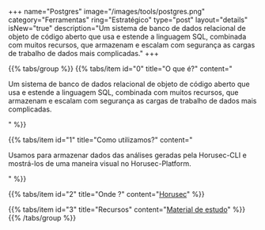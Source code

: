 +++
name="Postgres"
image="/images/tools/postgres.png"
category="Ferramentas"
ring="Estratégico"
type="post"
layout="details"
isNew="true"
description="Um sistema de banco de dados relacional de objeto de código aberto que usa e estende a linguagem SQL, combinada com muitos recursos, que armazenam e escalam com segurança as cargas de trabalho de dados mais complicadas."
+++

{{% tabs/group %}}
  {{% tabs/item id="0" title="O que é?" content="<p>Um sistema de banco de dados relacional de objeto de código aberto que usa e estende a linguagem SQL, combinada com muitos recursos, que armazenam e escalam com segurança as cargas de trabalho de dados mais complicadas.</p>" %}}
  
  {{% tabs/item id="1" title="Como utilizamos?" content="<p>Usamos para armazenar dados das análises geradas pela Horusec-CLI e mostrá-los de uma maneira visual no Horusec-Platform.</p>" %}}
  
  {{% tabs/item id="2" title="Onde ?" content="<a href='https://horusec.io/' target='_blank'>Horusec</a>" %}}

  {{% tabs/item id="3" title="Recursos" content="<a href='https://www.postgresql.org/docs/' target='_blank'>Material de estudo</a>" %}}
{{% /tabs/group %}}